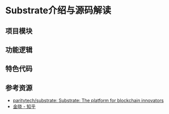 # Substrate介绍与源码解读

<!--ts-->


<!-- Created by https://github.com/ekalinin/github-markdown-toc -->
<!-- Added by: runner, at: Fri Jun 17 16:18:28 UTC 2022 -->

<!--te-->

## 项目模块

## 功能逻辑

## 特色代码

## 参考资源

- [paritytech/substrate: Substrate: The platform for blockchain innovators](https://github.com/paritytech/substrate)
- [金晓 - 知乎](https://www.zhihu.com/people/jin-xiao-94-7/posts)